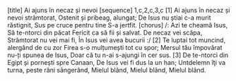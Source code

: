 [title] Ai ajuns în necaz și nevoi
[sequence] 1,c,2,c,3,c
[1]
Ai ajuns în necaz și nevoi strâmtorat,
Ostenit și pribeag, alungat;
De Isus nu știai c-a murit răstignit,
Sus pe cruce pentru tine S-a jertfit.
[chorus]
/: Azi te cheamă Isus,
Să te-ntorci din păcat
Fericit ca să fii și salvat.
De necaz vei scăpa,
Strâmtorat nu vei mai fi,
În Isus vei avea bucurii :/
[2]
Te luptai tot muncind, alergând de cu zor
Firea s-o mulțumești tot cu spor;
Mersul tău împovărat nu-ți spunea de Isus,
Doar că tu n-ai s-ajungi în cer sus.
[3]
De te-ntorci din Egipt și pornești spre Canaan,
De Isus vei fi dus la un han;
Untdelemn îţi va turna, peste răni sângerând,
Mielul blând, Mielul blând, Mielul blând.

